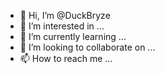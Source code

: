 - 👋 Hi, I’m @DuckBryze
- 👀 I’m interested in ...
- 🌱 I’m currently learning ...
- 💞️ I’m looking to collaborate on ...
- 📫 How to reach me ...

<!---
DuckBryze/DuckBryze is a ✨ special ✨ repository because its `README.md` (this file) appears on your GitHub profile.
You can click the Preview link to take a look at your changes.
--->

